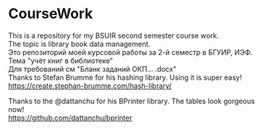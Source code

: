 # CourseWork
This is a repository for my BSUIR second semester course work.  
The topic is library book data management.  
Это репозиторий моей курсовой работы за 2-й семестр в БГУИР, ИЭФ.   
Тема "учёт книг в библиотеке"  
Для требований см "Бланк заданий ОКП... .docx"  
Thanks to Stefan Brumme for his hashing library. Using it is super easy!  
https://create.stephan-brumme.com/hash-library/

Thanks to the @dattanchu for his BPrinter library. The tables look gorgeous now!  
https://github.com/dattanchu/bprinter
